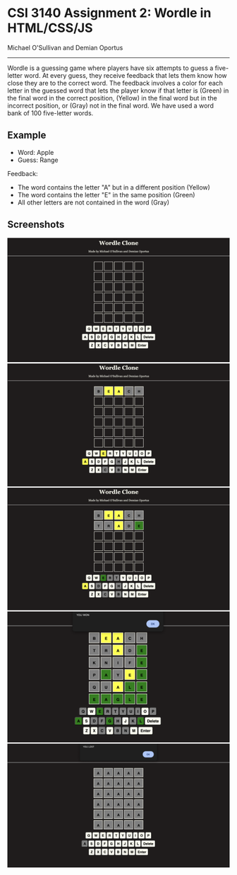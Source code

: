 # CSI 3140 Assignment 2: Wordle in HTML/CSS/JS
Michael O'Sullivan and Demian Oportus

----

Wordle is a guessing game where players have six attempts to guess a five-letter word. At every guess, they receive feedback that lets them know how close they are to the correct word. The feedback involves a color for each letter in the guessed word that lets the player know if that letter is (Green) in the final word in the correct position, (Yellow) in the final word but in the incorrect position, or (Gray) not in the final word. We have used a word bank of 100 five-letter words.

## Example
- Word: Apple
- Guess: Range

Feedback: 
- The word contains the letter "A" but in a different position (Yellow)
- The word contains the letter "E" in the same position (Green)
- All other letters are not contained in the word (Gray)

## Screenshots

![Wordle game screenshot 1 - Guess 0](https://github.com/MichaelCSI/wordle/blob/master/docs/design_system/wordle%201.png)
![Wordle game screenshot 2 - Guess 1](https://github.com/MichaelCSI/wordle/blob/master/docs/design_system/wordle%202.png)
![Wordle game screenshot 3 - Guess 2](https://github.com/MichaelCSI/wordle/blob/master/docs/design_system/wordle%203.png)
![Wordle game screenshot 4 - Win](https://github.com/MichaelCSI/wordle/blob/master/docs/design_system/wordle%204.png)
![Wordle game screenshot 5 - Loss](https://github.com/MichaelCSI/wordle/blob/master/docs/design_system/wordle%205.png)


